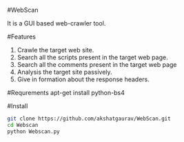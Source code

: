 

#WebScan

It is a GUI based web-crawler tool.


#Features
1. Crawle the target web site.
2. Search all the scripts present in the target web page.
3. Search all the comments present in the target web page
2. Analysis the target site passively.
3. Give in formation about the response headers.


#Requrements
apt-get install python-bs4

#Install
```bash
git clone https://github.com/akshatgaurav/WebScan.git
cd Webscan
python Webscan.py

```
